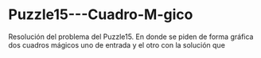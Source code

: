 Puzzle15---Cuadro-M-gico
========================

Resolución del problema del Puzzle15. En donde se piden de forma gráfica dos cuadros mágicos uno de entrada y el otro con la solución que 
